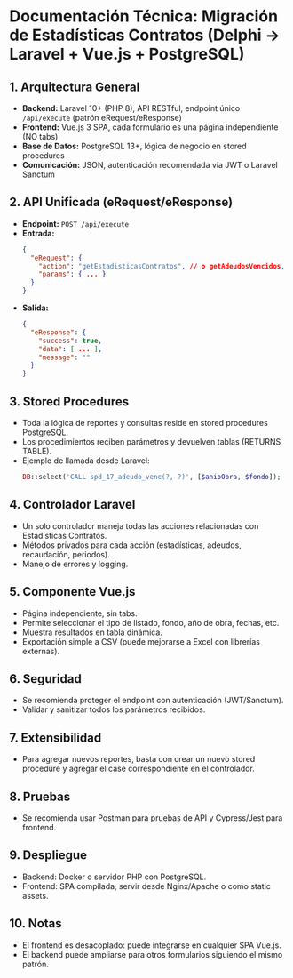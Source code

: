 # Documentación Técnica: Migración de Estadísticas Contratos (Delphi → Laravel + Vue.js + PostgreSQL)

## 1. Arquitectura General
- **Backend:** Laravel 10+ (PHP 8), API RESTful, endpoint único `/api/execute` (patrón eRequest/eResponse)
- **Frontend:** Vue.js 3 SPA, cada formulario es una página independiente (NO tabs)
- **Base de Datos:** PostgreSQL 13+, lógica de negocio en stored procedures
- **Comunicación:** JSON, autenticación recomendada vía JWT o Laravel Sanctum

## 2. API Unificada (eRequest/eResponse)
- **Endpoint:** `POST /api/execute`
- **Entrada:**
  ```json
  {
    "eRequest": {
      "action": "getEstadisticasContratos", // o getAdeudosVencidos, getRecaudacion, getEstadisticasPeriodos
      "params": { ... }
    }
  }
  ```
- **Salida:**
  ```json
  {
    "eResponse": {
      "success": true,
      "data": [ ... ],
      "message": ""
    }
  }
  ```

## 3. Stored Procedures
- Toda la lógica de reportes y consultas reside en stored procedures PostgreSQL.
- Los procedimientos reciben parámetros y devuelven tablas (RETURNS TABLE).
- Ejemplo de llamada desde Laravel:
  ```php
  DB::select('CALL spd_17_adeudo_venc(?, ?)', [$anioObra, $fondo]);
  ```

## 4. Controlador Laravel
- Un solo controlador maneja todas las acciones relacionadas con Estadísticas Contratos.
- Métodos privados para cada acción (estadísticas, adeudos, recaudación, periodos).
- Manejo de errores y logging.

## 5. Componente Vue.js
- Página independiente, sin tabs.
- Permite seleccionar el tipo de listado, fondo, año de obra, fechas, etc.
- Muestra resultados en tabla dinámica.
- Exportación simple a CSV (puede mejorarse a Excel con librerías externas).

## 6. Seguridad
- Se recomienda proteger el endpoint con autenticación (JWT/Sanctum).
- Validar y sanitizar todos los parámetros recibidos.

## 7. Extensibilidad
- Para agregar nuevos reportes, basta con crear un nuevo stored procedure y agregar el case correspondiente en el controlador.

## 8. Pruebas
- Se recomienda usar Postman para pruebas de API y Cypress/Jest para frontend.

## 9. Despliegue
- Backend: Docker o servidor PHP con PostgreSQL.
- Frontend: SPA compilada, servir desde Nginx/Apache o como static assets.

## 10. Notas
- El frontend es desacoplado: puede integrarse en cualquier SPA Vue.js.
- El backend puede ampliarse para otros formularios siguiendo el mismo patrón.
